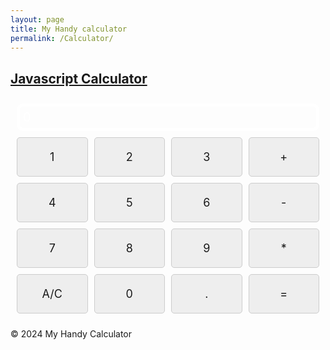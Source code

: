 ```yaml
---
layout: page
title: My Handy calculator
permalink: /Calculator/
---
```

<html lang='en'>
<head>
  <meta charset="utf-8">
  <meta http-equiv="X-UA-Compatible" content="IE=edge">
  <meta name="viewport" content="width=device-width, initial-scale=1">
  <title>Javascript Calculator</title>
  <meta name="description" content="A common way to become familiar with a language is to build a calculator. This calculator shows off button with actions." />

  <!-- Include CSS for styling -->
  <link rel="stylesheet" href="https://cdnjs.cloudflare.com/ajax/libs/Primer/15.2.0/primer.css" integrity="sha512-xTz2ys4coGAOz8vuV1NcQBkgVmKhsSEtjbqyMJbBHRplFuvKIUo6xhLHpAyPt9mfR6twHJgn9OgVLuqOvjeBhg==" crossorigin="anonymous" />
  <link rel="stylesheet" href="https://cdnjs.cloudflare.com/ajax/libs/font-awesome/5.14.0/css/all.min.css" integrity="sha512-1PKOgIY59xJ8Co8+NE6FZ+LOAZKjy+KY8iq0G4B3CyeY6wYHN3yt9PW0XpSriVlkMXe40PTKnXrLnZ9+fkDaog==" crossorigin="anonymous" />

  <style>
    .calculator-output {
      grid-column: span 4;
      grid-row: span 1;
      border-radius: 10px;
      padding: 0.25em;
      font-size: 20px;
      border: 5px solid white;
      display: flex;
      align-items: center;
      color: white;
    }
    canvas {
      filter: none;
    }
    .calculator-container {
      display: grid;
      grid-template-columns: repeat(4, 1fr);
      grid-gap: 10px;
      padding: 10px;
    }
    .calculator-number, .calculator-operation, .calculator-clear, .calculator-equals {
      border-radius: 5px;
      padding: 20px;
      font-size: 18px;
      text-align: center;
      background-color: #eee;
      border: 1px solid #ccc;
      cursor: pointer;
    }
  </style>
</head>

<body>

  <main class="page-content" aria-label="Content">
    <div class="wrapper">
      <article class="post">
       <u> <h1>Javascript Calculator</h1> </u>
        <div id="animation">
          <div class="calculator-container">
            <div class="calculator-output" id="output">0</div>
            <div class="calculator-number">1</div>
            <div class="calculator-number">2</div>
            <div class="calculator-number">3</div>
            <div class="calculator-operation">+</div>
            <div class="calculator-number">4</div>
            <div class="calculator-number">5</div>
            <div class="calculator-number">6</div>
            <div class="calculator-operation">-</div>
            <div class="calculator-number">7</div>
            <div class="calculator-number">8</div>
            <div class="calculator-number">9</div>
            <div class="calculator-operation">*</div>
            <div class="calculator-clear">A/C</div>
            <div class="calculator-number">0</div>
            <div class="calculator-number">.</div>
            <div class="calculator-equals">=</div>
          </div>
        </div>
        <!-- JavaScript -->
        <script>
          var firstNumber = null;
          var operator = null;
          var nextReady = true;
          const output = document.getElementById("output");
          const numbers = document.querySelectorAll(".calculator-number");
          const operations = document.querySelectorAll(".calculator-operation");
          const clear = document.querySelectorAll(".calculator-clear");
          const equals = document.querySelectorAll(".calculator-equals");
          numbers.forEach(button => {
            button.addEventListener("click", function() {
              number(button.textContent);
            });
          });
          function number(value) {
            if (value != ".") {
              if (nextReady) {
                output.innerHTML = value;
                if (value != "0") {
                  nextReady = false;
                }
              } else {
                output.innerHTML += value;
              }
            } else {
              if (output.innerHTML.indexOf(".") == -1) {
                output.innerHTML += value;
                nextReady = false;
              }
            }
          }
          operations.forEach(button => {
            button.addEventListener("click", function() {
              operation(button.textContent);
            });
          });
          function operation(choice) {
            if (firstNumber == null) {
              firstNumber = parseFloat(output.innerHTML);
              nextReady = true;
              operator = choice;
              return;
            }
            firstNumber = calculate(firstNumber, parseFloat(output.innerHTML));
            operator = choice;
            output.innerHTML = firstNumber.toString();
            nextReady = true;
          }
          function calculate(first, second) {
            let result = 0;
            switch (operator) {
              case "+":
                result = first + second;
                break;
              case "-":
                result = first - second;
                break;
              case "*":
                result = first * second;
                break;
              case "/":
                result = first / second;
                break;
              default:
                break;
            }
            return result;
          }
          equals.forEach(button => {
            button.addEventListener("click", function() {
              equal();
            });
          });
          function equal() {
            firstNumber = calculate(firstNumber, parseFloat(output.innerHTML));
            output.innerHTML = firstNumber.toString();
            nextReady = true;
          }
          clear.forEach(button => {
            button.addEventListener("click", function() {
              clearCalc();
            });
          });
          function clearCalc() {
            firstNumber = null;
            output.innerHTML = "0";
            nextReady = true;
          }
        </script>
        <!-- Vanta JS for animation -->
        <script src="https://cdnjs.cloudflare.com/ajax/libs/three.js/r119/three.min.js"></script>
        <script src="https://cdn.jsdelivr.net/gh/tengbao/vanta@latest/dist/vanta.halo.min.js"></script>
        <script>
          VANTA.HALO({
            el: "#animation",
            mouseControls: true,
            touchControls: true,
            gyroControls: false
          });
        </script>
      </article>
    </div>
  </main>

  <footer class="site-footer">
    <div class="wrapper">
      <p>&copy; 2024 My Handy Calculator</p>
    </div>
  </footer>
</body>
</html>
